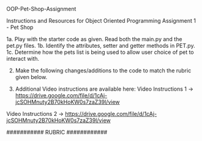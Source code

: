 OOP-Pet-Shop-Assignment

Instructions and Resources for Object Oriented Programming Assignment  1 - Pet Shop

1a. Play with the starter code as given. Read both the main.py and the pet.py files.
1b. Identify the attributes, setter and getter methods in PET.py.
1c. Determine how the pets list is being used to allow user choice of pet to interact with.

2. Make the following changes/additions to the code to match the rubric given below.

3. Additional Video instructions are available here:
Video Instructions 1 -> https://drive.google.com/file/d/1cAj-jcSOHMnuty2B70kHoKW0s7zaZ39l/view 

Video Instructions 2 -> https://drive.google.com/file/d/1cAj-jcSOHMnuty2B70kHoKW0s7zaZ39l/view

########### RUBRIC ############
